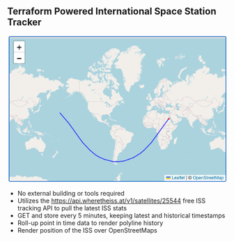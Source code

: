 ## Terraform Powered International Space Station Tracker

![ISS Tracker Screenshot](images/ISSmap.png)

- No external building or tools required
- Utilizes the https://api.wheretheiss.at/v1/satellites/25544 free ISS tracking API to pull the latest ISS stats
- GET and store every 5 minutes, keeping latest and historical timestamps
- Roll-up point in time data to render polyline history
- Render position of the ISS over OpenStreetMaps
